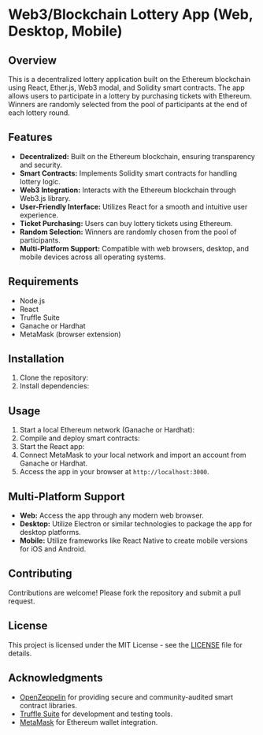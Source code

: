 # Web3/Blockchain Lottery App (Web, Desktop, Mobile)

## Overview

This is a decentralized lottery application built on the Ethereum blockchain using React, Ether.js, Web3 modal, and Solidity smart contracts. The app allows users to participate in a lottery by purchasing tickets with Ethereum. Winners are randomly selected from the pool of participants at the end of each lottery round.

## Features

- **Decentralized:** Built on the Ethereum blockchain, ensuring transparency and security.
- **Smart Contracts:** Implements Solidity smart contracts for handling lottery logic.
- **Web3 Integration:** Interacts with the Ethereum blockchain through Web3.js library.
- **User-Friendly Interface:** Utilizes React for a smooth and intuitive user experience.
- **Ticket Purchasing:** Users can buy lottery tickets using Ethereum.
- **Random Selection:** Winners are randomly chosen from the pool of participants.
- **Multi-Platform Support:** Compatible with web browsers, desktop, and mobile devices across all operating systems.

## Requirements

- Node.js
- React
- Truffle Suite
- Ganache or Hardhat
- MetaMask (browser extension)

## Installation
1. Clone the repository:
2. Install dependencies:


## Usage
1. Start a local Ethereum network (Ganache or Hardhat):
2. Compile and deploy smart contracts:
3. Start the React app:
4. Connect MetaMask to your local network and import an account from Ganache or Hardhat.
5. Access the app in your browser at `http://localhost:3000`.

## Multi-Platform Support

- **Web:** Access the app through any modern web browser.
- **Desktop:** Utilize Electron or similar technologies to package the app for desktop platforms.
- **Mobile:** Utilize frameworks like React Native to create mobile versions for iOS and Android.

## Contributing

Contributions are welcome! Please fork the repository and submit a pull request.

## License

This project is licensed under the MIT License - see the [LICENSE](LICENSE) file for details.

## Acknowledgments

- [OpenZeppelin](https://openzeppelin.com/) for providing secure and community-audited smart contract libraries.
- [Truffle Suite](https://www.trufflesuite.com/) for development and testing tools.
- [MetaMask](https://metamask.io/) for Ethereum wallet integration.
